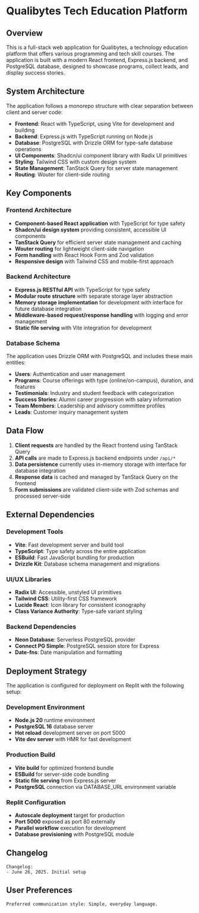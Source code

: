 # Qualibytes Tech Education Platform

## Overview

This is a full-stack web application for Qualibytes, a technology education platform that offers various programming and tech skill courses. The application is built with a modern React frontend, Express.js backend, and PostgreSQL database, designed to showcase programs, collect leads, and display success stories.

## System Architecture

The application follows a monorepo structure with clear separation between client and server code:

- **Frontend**: React with TypeScript, using Vite for development and building
- **Backend**: Express.js with TypeScript running on Node.js
- **Database**: PostgreSQL with Drizzle ORM for type-safe database operations
- **UI Components**: Shadcn/ui component library with Radix UI primitives
- **Styling**: Tailwind CSS with custom design system
- **State Management**: TanStack Query for server state management
- **Routing**: Wouter for client-side routing

## Key Components

### Frontend Architecture
- **Component-based React application** with TypeScript for type safety
- **Shadcn/ui design system** providing consistent, accessible UI components
- **TanStack Query** for efficient server state management and caching
- **Wouter routing** for lightweight client-side navigation
- **Form handling** with React Hook Form and Zod validation
- **Responsive design** with Tailwind CSS and mobile-first approach

### Backend Architecture
- **Express.js RESTful API** with TypeScript for type safety
- **Modular route structure** with separate storage layer abstraction
- **Memory storage implementation** for development with interface for future database integration
- **Middleware-based request/response handling** with logging and error management
- **Static file serving** with Vite integration for development

### Database Schema
The application uses Drizzle ORM with PostgreSQL and includes these main entities:
- **Users**: Authentication and user management
- **Programs**: Course offerings with type (online/on-campus), duration, and features
- **Testimonials**: Industry and student feedback with categorization
- **Success Stories**: Alumni career progression with salary information
- **Team Members**: Leadership and advisory committee profiles
- **Leads**: Customer inquiry management system

## Data Flow

1. **Client requests** are handled by the React frontend using TanStack Query
2. **API calls** are made to Express.js backend endpoints under `/api/*`
3. **Data persistence** currently uses in-memory storage with interface for database integration
4. **Response data** is cached and managed by TanStack Query on the frontend
5. **Form submissions** are validated client-side with Zod schemas and processed server-side

## External Dependencies

### Development Tools
- **Vite**: Fast development server and build tool
- **TypeScript**: Type safety across the entire application
- **ESBuild**: Fast JavaScript bundling for production
- **Drizzle Kit**: Database schema management and migrations

### UI/UX Libraries
- **Radix UI**: Accessible, unstyled UI primitives
- **Tailwind CSS**: Utility-first CSS framework
- **Lucide React**: Icon library for consistent iconography
- **Class Variance Authority**: Type-safe variant styling

### Backend Dependencies
- **Neon Database**: Serverless PostgreSQL provider
- **Connect PG Simple**: PostgreSQL session store for Express
- **Date-fns**: Date manipulation and formatting

## Deployment Strategy

The application is configured for deployment on Replit with the following setup:

### Development Environment
- **Node.js 20** runtime environment
- **PostgreSQL 16** database server
- **Hot reload** development server on port 5000
- **Vite dev server** with HMR for fast development

### Production Build
- **Vite build** for optimized frontend bundle
- **ESBuild** for server-side code bundling
- **Static file serving** from Express.js server
- **PostgreSQL** connection via DATABASE_URL environment variable

### Replit Configuration
- **Autoscale deployment** target for production
- **Port 5000** exposed as port 80 externally
- **Parallel workflow** execution for development
- **Database provisioning** with PostgreSQL module

## Changelog

```
Changelog:
- June 26, 2025. Initial setup
```

## User Preferences

```
Preferred communication style: Simple, everyday language.
```